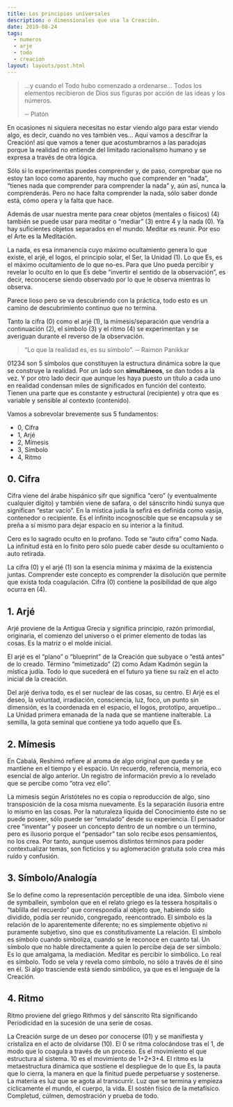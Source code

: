 ```yaml
---
title: Los principios universales
description: o dimensionales que usa la Creación.
date: 2019-08-24
tags:
  - numeros
  - arje
  - todo
  - creacion
layout: layouts/post.html
---
```


> ...y cuando el Todo hubo comenzado a ordenarse... Todos los elementos recibieron de Dios sus figuras por acción de las ideas y los números.
>
> ─ Platón

En ocasiones ni siquiera necesitas no estar viendo algo para estar viendo algo, es decir, cuando no ves también ves… Aquí vamos a descifrar la Creación! así que vamos a tener que acostumbrarnos a las paradojas porque la realidad no entiende del limitado racionalismo humano y se expresa a través de otra lógica.

Sólo si lo experimentas puedes comprender y, de paso, comprobar que no estoy tan loco como aparento, hay mucho que comprender en “nada”, “tienes nada que comprender para comprender la nada” y, aún así, nunca la comprenderás. Pero no hace falta comprender la nada, sólo saber donde está, cómo opera y la falta que hace.

Además de usar nuestra mente para crear objetos (mentales o físicos) (4) también se puede usar para meditar o “mediar” (3) entre 4 y la nada (0). Ya hay suficientes objetos separados en el mundo. Meditar es reunir. Por eso el Arte es la Meditación.

La nada, es esa inmanencia cuyo máximo ocultamiento genera lo que existe, el arjé, el logos, el principio solar, el Ser, la Unidad (1). Lo que Es, es el máximo ocultamiento de lo que no-es. Para que Uno pueda percibir y revelar lo oculto en lo que Es debe “invertir el sentido de la observación”, es decir, reconocerse siendo observado por lo que le observa mientras lo observa.

Parece lioso pero se va descubriendo con la práctica, todo esto es un camino de descubrimiento continuo que no termina.

Tanto la cifra (0) como el arjé (1), la mímesis/separación que vendría a continuación (2), el símbolo (3) y el ritmo (4) se experimentan y se averiguan durante el reverso de la observación.

> “Lo que la realidad es, es su símbolo”.
> ─ Raimon Panikkar

01234 son 5 símbolos que constituyen la estructura dinámica sobre la que se construye la realidad. Por un lado son **simultáneos**, se dan todos a la vez.  Y por otro lado decir que aunque les haya puesto un título a cada uno en realidad condensan miles de significados en función del contexto. Tienen una parte que es constante y estructural (recipiente) y otra que es variable y sensible al contexto (contenido).

Vamos a sobrevolar brevemente sus 5 fundamentos:

- 0, Cifra
- 1, Arjé
- 2, Mímesis
- 3, Símbolo
- 4, Ritmo

## 0. Cifra

Cifra viene del árabe hispánico ṣífr que significa “cero” (y eventualmente cualquier dígito) y también viene de safara, o del sánscrito hindú sunya que significan “estar vacío”. En la mística judía la sefirá es definida como vasija, contenedor o recipiente. Es el infinito incognoscible que se encapsula y se preña a sí mismo para dejar espacio en su interior a la finitud.

Cero es lo sagrado oculto en lo profano. Todo se “auto cifra” como Nada. La infinitud está en lo finito pero sólo puede caber desde su ocultamiento o auto retirada.

La cifra (0) y el arjé (1) son la esencia mínima y máxima de la existencia juntas. Comprender este concepto es comprender la disolución que permite que exista toda coagulación. Cifra (0) contiene la posibilidad de que algo ocurra en (4).

## 1. Arjé

Arjé proviene de la Antigua Grecia y significa principio, razón primordial, originaria, el comienzo del universo o el primer elemento de todas las cosas. Es la matriz o el molde inicial.

El arjé es el “plano” o “blueprint” de la Creación que subyace o “está antes” de lo creado. Término “mimetizado” (2) como Adam Kadmón según la mística judía. Todo lo que sucederá en el futuro ya tiene su raíz en el acto inicial de la creación.

Del arjé deriva todo, es el ser nuclear de las cosas, su centro. El Arjé es el deseo, la voluntad, irradiación, consciencia, luz, foco, un punto sin dimensión, es la coordenada en el espacio, el logos, prototipo, arquetipo… La Unidad primera emanada de la nada que se mantiene inalterable. La semilla, la gota seminal que contiene ya todo aquello que Es.

## 2. Mímesis

En Cabalá, Reshimó refiere al aroma de algo original que queda y se mantiene en el tiempo y el espacio. Un recuerdo, referencia, memoria, eco esencial de algo anterior. Un registro de información previo a lo revelado que se percibe como “otra vez ello”.

La mimesis según Aristóteles no es copia o reproducción de algo, sino transposición de la cosa misma nuevamente. Es la separación ilusoria entre lo mismo en las cosas. Por la naturaleza líquida del Conocimiento éste no se puede poseer, sólo puede ser “emulado” desde su experiencia. El pensador cree “inventar” y poseer un concepto dentro de un nombre o un término, pero es ilusorio porque el “pensador” tan solo recibe esos pensamientos, no los crea. Por tanto, aunque usemos distintos términos para poder contextualizar temas, son ficticios y su aglomeración gratuita solo crea más ruído y confusión.

## 3. Símbolo/Analogía

Se lo define como la representación perceptible de una idea. Símbolo viene de symballein, symbolon que en el relato griego es la tessera hospitalis o “tablilla del recuerdo” que correspondía al objeto que, habiendo sido dividido, podía ser reunido, congregado, reencontrado. El símbolo es la relación de lo aparentemente diferente; no es simplemente objetivo ni puramente subjetivo, sino que es constitutivamente La relación. El símbolo es símbolo cuando simboliza, cuando se le reconoce en cuanto tal. Un símbolo que no hable directamente a quien lo percibe deja de ser símbolo. Es lo que amalgama, la mediación. Meditar es percibir lo simbólico. Lo real es símbolo. Todo se vela y revela como símbolo, no sólo a través de él sino en él. Si algo trasciende está siendo simbólico, ya que es el lenguaje de la Creación.

## 4. Ritmo

Ritmo proviene del griego Rithmos y del sánscrito Rta significando Periodicidad en la sucesión de una serie de cosas.

La Creación surge de un deseo por conocerse (01) y se manifiesta y cristaliza en el acto de olvidarse (10). El 0 se ritma colocándose tras el 1, de modo que lo coagula a través de un proceso. Es el movimiento el que estructura al sistema. 10 es el movimiento de 1+2+3+4. El ritmo es la metaestructura dinámica que sostiene el despliegue de lo que Es, la pauta que lo cierra, la manera en que la finitud puede perpetuarse y sostenerse. La materia es luz que se agota al transcurrir. Luz que se termina y empieza cíclicamente el mundo, el cuerpo, la vida. El sostén físico de la metafísico. Completud, cúlmen, demostración y prueba de todo.
